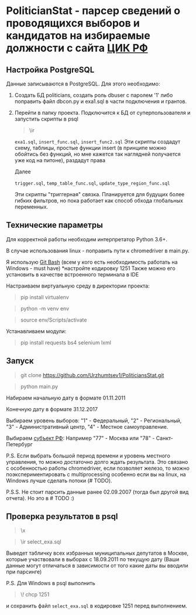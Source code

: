 # PoliticianStat - парсер сведений о проводящихся выборов и кандидатов на избираемые должности с сайта [ЦИК РФ](http//izbirkom.ru/)

## Настройка PostgreSQL
Данные записываются в PostgreSQL. Для этого необходимо: 
1. Создать БД politicians, создать роль dbuser с паролем '1' либо поправить файл dbcon.py и exa1.sql в части подключения и грантов. 
2. Перейти в папку проекта. Подключится к БД от суперпользователя и запустить скрипты в psql
    >\ir 
    
    ```exa1.sql```, ```insert_func.sql```, ```insert_func2.sql``` 
    Эти скрипты создадут схему, таблицы, простые функции insert (в принципе можно обойтись без функций, 
    но мне кажется так наглядней получается уже код на питоне), раздадут права 
    
    Далее
    
    ```trigger.sql```, ```temp_table_func.sql```, ```update_type_region_func.sql```
    
    Эти скрипты "триггерная" связка. Планируется для будущих более гибких фильтров, но пока работает 
    как способ обхода глобальных переменных.

## Технические параметры
Для корректной работы необходим интерпретатор Python 3.6+. 

В случае использования linux - поправить пути к chromedriver в main.py.

Я использую [Git Bash](https://gitforwindows.org/) (всем у кого есть необходимость работать на Windows - must have)
*настройте кодировку 1251 
Также можно его установить в качестве встроенного терминала в IDE 

Настраиваем виртуальную среду в директории проекта:

>pip install virtualenv

>python -m venv env

>source env/Scripts/activate

Устанавливаем модули: 

>pip install requests bs4 selenium lxml 

## Запуск
>git clone https://github.com/Urzhumtsev1/PoliticiansStat.git

>python main.py

Набираем начальную дату в формате 01.11.2011

Конечную дату в формате 31.12.2017

Выбираем уровень выборов:
"1" - Федеральный,
"2" - Региональный,
"3" - Административный центр,
"4" - Местное самоуправление.

Выбираем [субъект РФ](https://yadi.sk/i/222tNPSqdz276w): Например "77" - Москва или "78" - Санкт-Петербург 

P.S. Если выбрать большой период времени и уровень местного управления, то можно достаточно долго ждать результата.
Это связано с особенностью работы chromedriver, если позволяет железо, то можно поэкспериментировать с 
multiprocessing особенно если вы на linux, на Windows лучше сделать потоки (# TODO).

P.S.S. Не стоит парсить данные ранее 02.09.2007 (тогда был другой вид отчета). Но это в # TODO :)

## Проверка результатов в psql
>\x

>\ir select_exa.sql

Выведет табличку всех избранных муниципальных депутатов в Москве, которые участвовали в выборах с 18.09.2011 по текущую дату 
(Ваши данные могут отличаться в зависимости от того какие даты вы вводили при парсинге) 

P.S. Для Windows в psql выполнить 
>\\! chcp 1251 

и сохранить файл ```select_exa.sql``` в кодировке 1251 перед выполнением.
